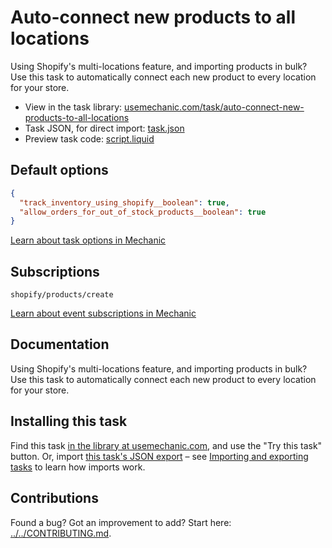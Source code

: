 # Auto-connect new products to all locations

Using Shopify's multi-locations feature, and importing products in bulk? Use this task to automatically connect each new product to every location for your store.

* View in the task library: [usemechanic.com/task/auto-connect-new-products-to-all-locations](https://usemechanic.com/task/auto-connect-new-products-to-all-locations)
* Task JSON, for direct import: [task.json](../../tasks/auto-connect-new-products-to-all-locations.json)
* Preview task code: [script.liquid](./script.liquid)

## Default options

```json
{
  "track_inventory_using_shopify__boolean": true,
  "allow_orders_for_out_of_stock_products__boolean": true
}
```

[Learn about task options in Mechanic](https://docs.usemechanic.com/article/471-task-options)

## Subscriptions

```liquid
shopify/products/create
```

[Learn about event subscriptions in Mechanic](https://docs.usemechanic.com/article/408-subscriptions)

## Documentation

Using Shopify's multi-locations feature, and importing products in bulk? Use this task to automatically connect each new product to every location for your store.

## Installing this task

Find this task [in the library at usemechanic.com](https://usemechanic.com/task/auto-connect-new-products-to-all-locations), and use the "Try this task" button. Or, import [this task's JSON export](../../tasks/auto-connect-new-products-to-all-locations.json) – see [Importing and exporting tasks](https://docs.usemechanic.com/article/505-importing-and-exporting-tasks) to learn how imports work.

## Contributions

Found a bug? Got an improvement to add? Start here: [../../CONTRIBUTING.md](../../CONTRIBUTING.md).
